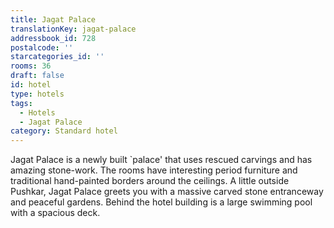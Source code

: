 ```yaml
---
title: Jagat Palace
translationKey: jagat-palace
addressbook_id: 728
postalcode: ''
starcategories_id: ''
rooms: 36
draft: false
id: hotel
type: hotels
tags:
  - Hotels
  - Jagat Palace
category: Standard hotel
---
```

Jagat Palace is a newly built `palace' that uses rescued carvings and has amazing stone-work. The rooms have interesting period furniture and traditional hand-painted borders around the ceilings. A little outside Pushkar, Jagat Palace greets you with a massive carved stone entranceway and peaceful gardens. Behind the hotel building is a large swimming pool with a spacious deck.